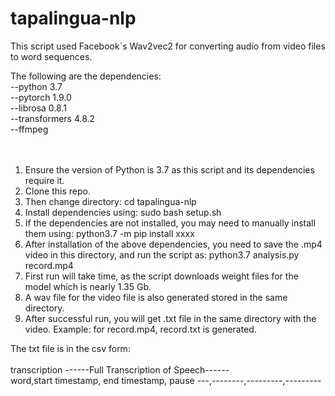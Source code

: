 # tapalingua-nlp

This script used Facebook`s Wav2vec2 for converting audio from video files to word sequences.

The following are the dependencies:<br />
--python 3.7<br />
--pytorch 1.9.0<br />
--librosa 0.8.1<br />
--transformers 4.8.2<br />
--ffmpeg<br />
<br />
<br />
1. Ensure the version of Python is 3.7 as this script and its dependencies require it. <br />
2. Clone this repo.
3. Then change directory:
      cd tapalingua-nlp <br />
4. Install dependencies using: sudo bash setup.sh <br />
5. If the dependencies are not installed, you may need to manually install them using: python3.7 -m pip install xxxx  <br />
6. After installation of the above dependencies, you need to save the .mp4 video in this directory, and run the script as: python3.7 analysis.py record.mp4  <br />
7. First run will take time, as the script downloads weight files for the model which is nearly 1.35 Gb.  <br />
8. A wav file for the video file is also generated stored in the same directory. <br />
9. After successful run, you will get .txt file in the same directory with the video. Example: for record.mp4, record.txt is generated. <br />

The txt file is in the csv form:<br /> <br />
transcription
------Full Transcription of Speech------   <br />
word,start timestamp, end timestamp, pause
---,--------,---------,---------
